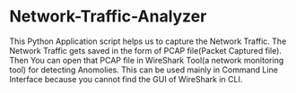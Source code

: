 # Network-Traffic-Analyzer
This Python Application script helps us to capture the Network Traffic.
The Network Traffic gets saved in the form of PCAP file(Packet Captured file).
Then You can open that PCAP file in WireShark Tool(a network monitoring tool) for detecting Anomolies.
This can be used mainly in Command Line Interface because you cannot find the GUI of WireShark in CLI.
